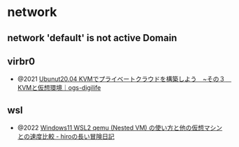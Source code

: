 # network

## network 'default' is not active Domain

## virbr0

- @2021 [Ubunut20.04 KVMでプライベートクラウドを構築しよう　~その３　KVMと仮想環境｜ogs-digilife](https://note.com/ogs_digilife/n/nfa96cf19fd70)

## wsl

- @2022 [Windows11 WSL2 qemu (Nested VM) の使い方と他の仮想マシンとの速度比較 - hiroの長い冒険日記](https://hiro20180901.hatenablog.com/entry/2022/02/26/160000)
